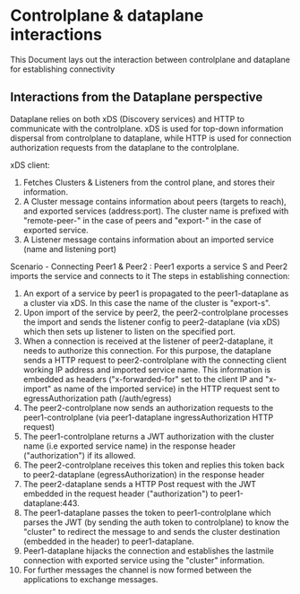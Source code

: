 # Controlplane & dataplane interactions

This Document lays out the interaction between controlplane and dataplane for establishing connectivity

## Interactions from the Dataplane perspective

Dataplane relies on both xDS (Discovery services) and HTTP to communicate with the controlplane. xDS is used for top-down information dispersal from controlplane to dataplane, while HTTP is used for connection authorization requests from the dataplane to the controlplane.

xDS client:
1) Fetches Clusters & Listeners from the control plane, and stores their information.
2) A Cluster message contains information about peers (targets to reach), and exported services (address:port). The cluster name is prefixed with "remote-peer-" in the case of peers and "export-" in the case of exported service.
3) A Listener message contains information about an imported service (name and listening port)

Scenario - Connecting Peer1 & Peer2 : Peer1 exports a service S and Peer2 imports the service and connects to it
The steps in establishing connection:

1) An export of a service by peer1 is propagated to the peer1-dataplane as a cluster via xDS. In this case the name of the cluster is "export-s".
2) Upon import of the service by peer2, the peer2-controlplane processes the import and sends the listener config to peer2-dataplane (via xDS) which then sets up listener to listen on the specified port.
3) When a connection is received at the listener of peer2-dataplane, it needs to authorize this connection. For this purpose, the dataplane sends a HTTP request to peer2-controlplane with the connecting client working IP address and imported service name. This information is embedded as headers ("x-forwarded-for" set to the client IP and "x-import" as name of the imported service) in the HTTP request sent to egressAuthorization path (/auth/egress)
4) The peer2-controlplane now sends an authorization requests to the peer1-controlplane (via peer1-dataplane ingressAuthorization HTTP request)
5) The peer1-controlplane returns a JWT authorization with the cluster name (i.e exported service name) in the response header ("authorization") if its allowed.
6) The peer2-controlplane receives this token and replies this token back to peer2-dataplane (egressAuthorization) in the response header
7) The peer2-dataplane sends a HTTP Post request with the JWT embedded in the request header ("authorization") to peer1-dataplane:443.
8) The peer1-dataplane passes the token to peer1-controlplane which parses the JWT (by sending the auth token to controlplane) to know the "cluster" to redirect the message to and sends the cluster destination (embedded in the header) to peer1-dataplane.
9) Peer1-dataplane hijacks the connection and establishes the lastmile connection with exported service using the "cluster" information.
10) For further messages the channel is now formed between the applications to exchange messages.
